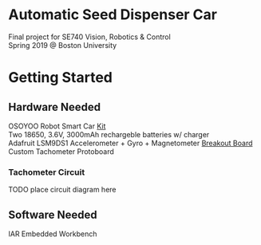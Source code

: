 # Automatic Seed Dispenser Car
Final project for SE740 Vision, Robotics & Control <br/>
Spring 2019 @ Boston University  <br/>

# Getting Started
## Hardware Needed
OSOYOO Robot Smart Car [Kit](https://www.amazon.com/dp/B074Z6DMYP/ref=cm_sw_em_r_mt_dp_U_9QwMCbNGRHGH2) <br/>
Two 18650, 3.6V, 3000mAh rechargeble batteries w/ charger <br/>
Adafruit LSM9DS1 Accelerometer + Gyro + Magnetometer [Breakout Board](https://learn.adafruit.com/adafruit-lsm9ds1-accelerometer-plus-gyro-plus-magnetometer-9-dof-breakout/overview)
Custom Tachometer Protoboard <br/>
### Tachometer Circuit
TODO place circuit diagram here 

## Software Needed 
IAR Embedded Workbench

